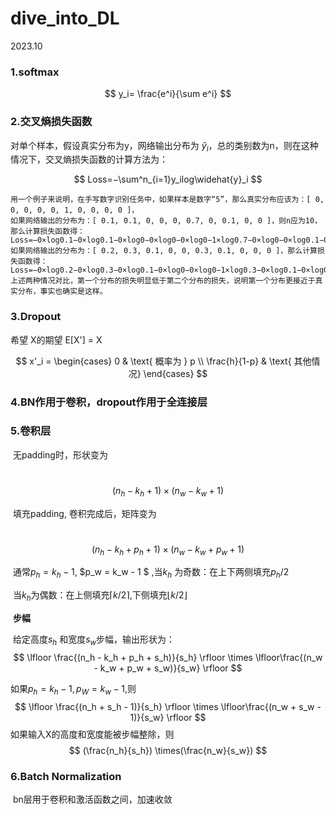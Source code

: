 # dive_into_DL

2023.10

### 1.softmax

$$
y_i= \frac{e^i}{\sum e^i}
$$

### 2.交叉熵损失函数

对单个样本，假设真实分布为y，网络输出分布为 $\widehat{y}_i$，总的类别数为n，则在这种情况下，交叉熵损失函数的计算方法为：

$$
Loss=−\sum^n_{i=1}y_ilog\widehat{y}_i
$$

```
用一个例子来说明，在手写数字识别任务中，如果样本是数字“5”，那么真实分布应该为：[ 0, 0, 0, 0, 0, 1, 0, 0, 0, 0 ]，
如果网络输出的分布为：[ 0.1, 0.1, 0, 0, 0, 0.7, 0, 0.1, 0, 0 ]，则n应为10，那么计算损失函数得：Loss=−0×log0.1−0×log0.1−0×log0−0×log0−0×log0−1×log0.7−0×log0−0×log0.1−0×log0−0×log0≈0.3567
如果网络输出的分布为：[ 0.2, 0.3, 0.1, 0, 0, 0.3, 0.1, 0, 0, 0 ]，那么计算损失函数得：Loss=−0×log0.2−0×log0.3−0×log0.1−0×log0−0×log0−1×log0.3−0×log0.1−0×log0−0×log0−0×log0≈1.2040
上述两种情况对比，第一个分布的损失明显低于第二个分布的损失，说明第一个分布更接近于真实分布，事实也确实是这样。
```


### 3.Dropout

希望       X的期望      E[X'] = X

$$
x'_i = 
\begin{cases}
    0 & \text{ 概率为 } p \\
    \frac{h}{1-p} & \text{ 其他情况}
\end{cases}
$$

### 4.BN作用于卷积，dropout作用于全连接层

### 5.卷积层

​				无padding时，形状变为

​                                                     $$ (n_h - k_h + 1) \times (n_w - k_w + 1) $$

​				填充padding, 卷积完成后，矩阵变为 

​						                             $$ (n_h - k_h + p_h + 1) \times (n_w - k_w + p_w + 1) $$

​				通常$p_h = k_h - 1$, $p_w = k_w - 1 $ ,当$k_h$ 为奇数：在上下两侧填充$p_h / 2$

​																	当$k_h$为偶数：在上侧填充$\lceil k/2 \rceil$,下侧填充$\lfloor k/2 \rfloor$

​		**步幅**

​				给定高度$s_h$ 和宽度$s_w$步幅，输出形状为：
$$
\lfloor \frac{(n_h - k_h + p_h + s_h)}{s_h} \rfloor \times \lfloor\frac{(n_w - k_w + p_w + s_w)}{s_w} \rfloor
$$


如果$p_h = k_h - 1, p_W = k_w - 1$,则
$$
\lfloor \frac{(n_h + s_h - 1)}{s_h} \rfloor \times \lfloor\frac{(n_w + s_w - 1)}{s_w} \rfloor
$$
如果输入X的高度和宽度能被步幅整除，则
$$
(\frac{n_h}{s_h}) \times(\frac{n_w}{s_w})
$$
### 6.Batch Normalization

​	bn层用于卷积和激活函数之间，加速收敛



